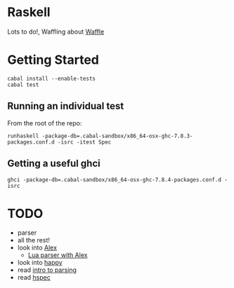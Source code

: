 # Raskell

Lots to do!, Waffling about [Waffle](https://waffle.io/joshsz/raskell)

# Getting Started

```
cabal install --enable-tests
cabal test
```

## Running an individual test

From the root of the repo:

```
runhaskell -package-db=.cabal-sandbox/x86_64-osx-ghc-7.8.3-packages.conf.d -isrc -itest Spec
```

## Getting a useful ghci

```
ghci -package-db=.cabal-sandbox/x86_64-osx-ghc-7.8.4-packages.conf.d -isrc
```

# TODO

* parser
* all the rest!
* look into [Alex](https://www.haskell.org/alex/)
    * [Lua parser with Alex](https://github.com/osa1/language-lua/blob/master/src/Text/Parsec/LTok.hs)
* look into [happy](https://www.haskell.org/happy/doc/html/index.html)
* read [intro to parsing](https://github.com/JakeWheat/intro_to_parsing)
* read [hspec](http://hspec.github.io/)
